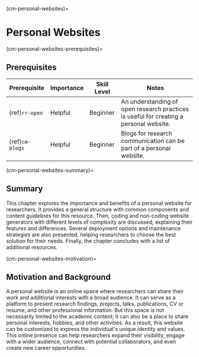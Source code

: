 (cm-personal-websites)=
# Personal Websites

(cm-personal-websites-prerequisites)=
## Prerequisites

| Prerequisite | Importance | Skill Level | Notes |
| -------------|----------|------|----|
| {ref}`rr-open` | Helpful | Beginner | An understanding of open research practices is useful for creating a personal website. |
| {ref}`cm-blogs` | Helpful | Beginner | Blogs for research communication can be part of a personal website. |

(cm-personal-websites-summary)=
## Summary

This chapter explores the importance and benefits of a personal website for researchers.
It provides a general structure with common components and content guidelines for this resource.
Then, coding and non-coding website generators with different levels of complexity are discussed, explaining their features and differences.
Several deployment options and maintenance strategies are also presented, helping researchers to choose the best solution for their needs.
Finally, the chapter concludes with a list of additional resources.

(cm-personal-websites-motivation)=
## Motivation and Background

A personal website is an online space where researchers can share their work and additional interests with a broad audience.
It can serve as a platform to present research findings, projects, talks, publications, CV or resume, and other professional information.
But this space is not necessarily limited to the academic content; it can also be a place to share personal interests, hobbies, and other activities.
As a result, this website can be customized to express the individual's unique identity and values.
This online presence can help researchers expand their visibility, engage with a wider audience, connect with potential collaborators, and even create new career opportunities.

